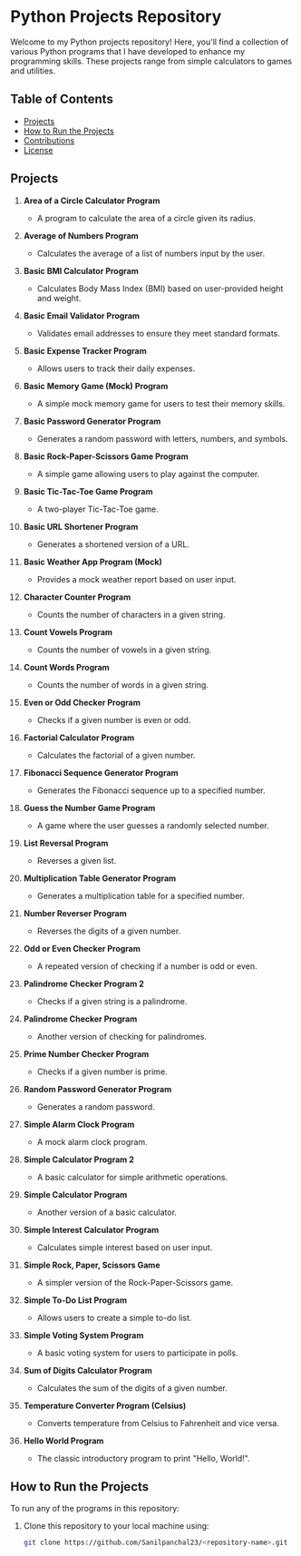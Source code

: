 
# Python Projects Repository

Welcome to my Python projects repository! Here, you'll find a collection of various Python programs that I have developed to enhance my programming skills. These projects range from simple calculators to games and utilities.

## Table of Contents
- [Projects](#projects)
- [How to Run the Projects](#how-to-run-the-projects)
- [Contributions](#contributions)
- [License](#license)

## Projects

1. **Area of a Circle Calculator Program**
   - A program to calculate the area of a circle given its radius.

2. **Average of Numbers Program**
   - Calculates the average of a list of numbers input by the user.

3. **Basic BMI Calculator Program**
   - Calculates Body Mass Index (BMI) based on user-provided height and weight.

4. **Basic Email Validator Program**
   - Validates email addresses to ensure they meet standard formats.

5. **Basic Expense Tracker Program**
   - Allows users to track their daily expenses.

6. **Basic Memory Game (Mock) Program**
   - A simple mock memory game for users to test their memory skills.

7. **Basic Password Generator Program**
   - Generates a random password with letters, numbers, and symbols.

8. **Basic Rock-Paper-Scissors Game Program**
   - A simple game allowing users to play against the computer.

9. **Basic Tic-Tac-Toe Game Program**
   - A two-player Tic-Tac-Toe game.

10. **Basic URL Shortener Program**
    - Generates a shortened version of a URL.

11. **Basic Weather App Program (Mock)**
    - Provides a mock weather report based on user input.

12. **Character Counter Program**
    - Counts the number of characters in a given string.

13. **Count Vowels Program**
    - Counts the number of vowels in a given string.

14. **Count Words Program**
    - Counts the number of words in a given string.

15. **Even or Odd Checker Program**
    - Checks if a given number is even or odd.

16. **Factorial Calculator Program**
    - Calculates the factorial of a given number.

17. **Fibonacci Sequence Generator Program**
    - Generates the Fibonacci sequence up to a specified number.

18. **Guess the Number Game Program**
    - A game where the user guesses a randomly selected number.

19. **List Reversal Program**
    - Reverses a given list.

20. **Multiplication Table Generator Program**
    - Generates a multiplication table for a specified number.

21. **Number Reverser Program**
    - Reverses the digits of a given number.

22. **Odd or Even Checker Program**
    - A repeated version of checking if a number is odd or even.

23. **Palindrome Checker Program 2**
    - Checks if a given string is a palindrome.

24. **Palindrome Checker Program**
    - Another version of checking for palindromes.

25. **Prime Number Checker Program**
    - Checks if a given number is prime.

26. **Random Password Generator Program**
    - Generates a random password.

27. **Simple Alarm Clock Program**
    - A mock alarm clock program.

28. **Simple Calculator Program 2**
    - A basic calculator for simple arithmetic operations.

29. **Simple Calculator Program**
    - Another version of a basic calculator.

30. **Simple Interest Calculator Program**
    - Calculates simple interest based on user input.

31. **Simple Rock, Paper, Scissors Game**
    - A simpler version of the Rock-Paper-Scissors game.

32. **Simple To-Do List Program**
    - Allows users to create a simple to-do list.

33. **Simple Voting System Program**
    - A basic voting system for users to participate in polls.

34. **Sum of Digits Calculator Program**
    - Calculates the sum of the digits of a given number.

35. **Temperature Converter Program (Celsius)**
    - Converts temperature from Celsius to Fahrenheit and vice versa.

36. **Hello World Program**
    - The classic introductory program to print "Hello, World!".

## How to Run the Projects

To run any of the programs in this repository:

1. Clone this repository to your local machine using:
   ```bash
   git clone https://github.com/Sanilpanchal23/<repository-name>.git
